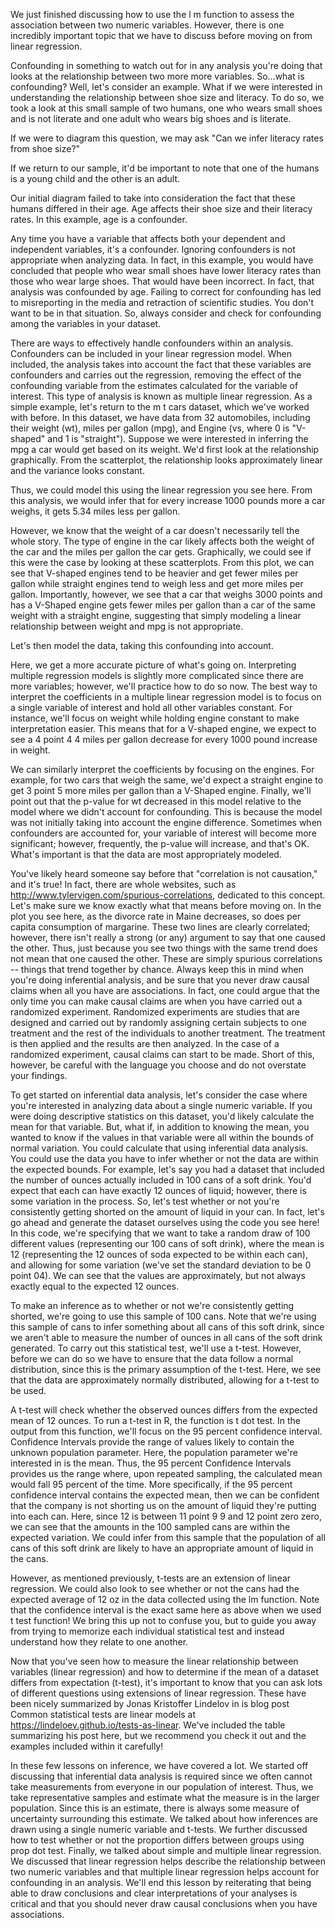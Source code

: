 We just finished discussing how to use the l m function to assess the association between two numeric variables. However, there is one incredibly important topic that we have to discuss before moving on from linear regression. 

Confounding in something to watch out for in any analysis you're doing that looks at the relationship between two more more variables. So...what is confounding? Well, let's consider an example. What if we were interested in understanding the relationship between shoe size and literacy. To do so, we took a look at this small sample of two humans, one who wears small shoes and is not literate and one adult who wears big shoes and is literate.

If we were to diagram this question, we may ask "Can we infer literacy rates from shoe size?"

If we return to our sample, it'd be important to note that one of the humans is a young child and the other is an adult. 

Our initial diagram failed to take into consideration the fact that these humans differed in their age. Age affects their shoe size and their literacy rates. In this example, age is a confounder.

Any time you have a variable that affects both your dependent and independent variables, it's a confounder. Ignoring confounders is not appropriate when analyzing data. In fact, in this example, you would have concluded that people who wear small shoes have lower literacy rates than those who wear large shoes. That would have been incorrect. In fact, that analysis was confounded by age. Failing to correct for confounding has led to misreporting in the media and retraction of scientific studies. You don't want to be in that situation. So, always consider and check for confounding among the variables in your dataset.

There are ways to effectively handle confounders within an analysis. Confounders can be included in your linear regression model. When included, the analysis takes into account the fact that these variables are confounders and carries out the regression, removing the effect of the confounding variable from the estimates calculated for the variable of interest. This type of analysis is known as multiple linear regression. As a simple example, let's return to the m t cars dataset, which we've worked with before. In this dataset, we have data from 32 automobiles, including their weight (wt), miles per gallon (mpg), and Engine (vs, where 0 is "V-shaped" and 1 is "straight"). Suppose we were interested in inferring the mpg a car would get based on its weight. We'd first look at the relationship graphically. From the scatterplot, the relationship looks approximately linear and the variance looks constant. 

Thus, we could model this using the linear regression you see here. From this analysis, we would infer that for every increase 1000 pounds more a car weighs, it gets 5.34 miles less per gallon.  

However, we know that the weight of a car doesn't necessarily tell the whole story. The type of engine in the car likely affects both the weight of the car and the miles per gallon the car gets. Graphically, we could see if this were the case by looking at these scatterplots. From this plot, we can see that V-shaped engines tend to be heavier and get fewer miles per gallon while straight engines tend to weigh less and get more miles per gallon. Importantly, however, we see that a car that weighs 3000 points and has a V-Shaped engine gets fewer miles per gallon than a car of the same weight with a straight engine, suggesting that simply modeling a linear relationship between weight and mpg is not appropriate.

Let's then model the data, taking this confounding into account.

Here, we get a more accurate picture of what's going on. Interpreting multiple regression models is slightly more complicated since there are more variables; however, we'll practice how to do so now. The best way to interpret the coefficients in a multiple linear regression model is to focus on a single variable of interest and hold all other variables constant. For instance, we'll focus on weight while holding engine constant to make interpretation easier. This means that for a V-shaped engine, we expect to see a 4 point 4 4  miles per gallon decrease for every 1000 pound increase in weight. 

We can similarly interpret the coefficients by focusing on the engines. For example, for two cars that weigh the same, we'd expect a straight engine to get 3 point 5 more miles per gallon than a V-Shaped engine. Finally, we'll point out that the p-value for wt decreased in this model relative to the model where we didn't account for confounding. This is because the model was not initially taking into account the engine difference. Sometimes when confounders are accounted for, your variable of interest will become more significant; however, frequently, the p-value will increase, and that's OK. What's important is that the data are most appropriately modeled.

You've likely heard someone say before that "correlation is not causation," and it's true! In fact, there are whole websites, such as http://www.tylervigen.com/spurious-correlations, dedicated to this concept.  Let's make sure we know exactly what that means before moving on. In the plot you see here, as the divorce rate in Maine decreases, so does per capita consumption of margarine. These two lines are clearly correlated; however, there isn't really a strong (or any) argument to say that one caused the other. Thus, just because you see two things with the same trend does not mean that one caused the other. These are simply spurious correlations -- things that trend together by chance. Always keep this in mind when you're doing inferential analysis, and be sure that you never draw causal claims when all you have are associations. In fact, one could argue that the only time you can make causal claims are when you have carried out a randomized experiment. Randomized experiments are studies that are designed and carried out by randomly assigning certain subjects to one treatment and the rest of the individuals to another treatment. The treatment is then applied and the results are then analyzed. In the case of a randomized experiment, causal claims can start to be made. Short of this, however, be careful with the language you choose and do not overstate your findings.

To get started on inferential data analysis, let's consider the case where you're interested in analyzing data about a single numeric variable. If you were doing descriptive statistics on this dataset, you'd likely calculate the mean for that variable. But, what if, in addition to knowing the mean, you wanted to know if the values in that variable were all within the bounds of normal variation. You could calculate that using inferential data analysis. You could use the data you have to infer whether or not the data are within the expected bounds. For example, let's say you had a dataset that included the number of ounces actually included in 100 cans of a soft drink. You'd expect that each can have exactly 12 ounces of liquid; however, there is some variation in the process. So, let's test whether or not you're consistently getting shorted on the amount of liquid in your can. In fact, let's go ahead and generate the dataset ourselves using the code you see here! In this code, we're specifying that we want to take a random draw of 100 different values (representing our 100 cans of soft drink), where the mean is 12 (representing the 12 ounces of soda expected to be within each can), and allowing for some variation (we've set the standard deviation to be 0 point 04). We can see that the values are approximately, but not always exactly equal to the expected 12 ounces. 

To make an inference as to whether or not we're consistently getting shorted, we're going to use this sample of 100 cans. Note that we're using this sample of cans to infer something about all cans of this soft drink, since we aren't able to measure the number of ounces in all cans of the soft drink generated. To carry out this statistical test, we'll use a t-test. However, before we can do so we have to ensure that the data follow a normal distribution, since this is the primary assumption of the t-test. Here, we see that the data are approximately normally distributed, allowing for a t-test to be used.

A t-test will check whether the observed ounces differs from the expected mean of 12 ounces. To run a t-test in R, the function is t dot test. In the output from this function, we'll focus on the 95 percent confidence interval. Confidence Intervals provide the range of values likely to contain the unknown population parameter. Here, the population parameter we're interested in is the mean. Thus, the 95 percent Confidence Intervals provides us the range where, upon repeated sampling, the calculated mean would fall 95 percent of the time. More specifically, if the 95 percent confidence interval contains the expected mean, then we can be confident that the company is not shorting us on the amount of liquid they're putting into each can. Here, since 12 is between 11 point 9 9 and 12 point zero zero, we can see that the amounts in the 100 sampled cans are within the expected variation. We could infer from this sample that the population of all cans of this soft drink are likely to have an appropriate amount of liquid in the cans.

However, as mentioned previously, t-tests are an extension of linear regression. We could also look to see whether or not the cans had the expected average of 12 oz in the data collected using the lm function. Note that the confidence interval is the exact same here as above when we used t test function! We bring this up not to confuse you, but to guide you away from trying to memorize each individual statistical test and instead understand how they relate to one another.

Now that you've seen how to measure the linear relationship between variables (linear regression) and how to determine if the mean of a dataset differs from expectation (t-test), it's important to know that you can ask lots of different questions using extensions of linear regression. These have been nicely summarized by  Jonas Kristoffer Lindelov in is blog post Common statistical tests are linear models at https://lindeloev.github.io/tests-as-linear. We've included the table summarizing his post here, but we recommend you check it out and the examples included within it carefully!

In these few lessons on inference, we have covered a lot. We started off discussing that inferential data analysis is required since we often cannot take measurements from everyone in our population of interest. Thus, we take representative samples and estimate what the measure is in the larger population. Since this is an estimate, there is always some measure of uncertainty surrounding this estimate. We talked about how inferences are drawn using a single numeric variable and t-tests. We further discussed how to test whether or not the proportion differs between groups using prop dot test. Finally, we talked about simple and multiple linear regression. We discussed that linear regression helps describe the relationship between two numeric variables and that multiple linear regression helps account for confounding in an analysis. We'll end this lesson by reiterating that being able to draw conclusions and clear interpretations of your analyses is critical and that you should never draw causal conclusions when you have associations.